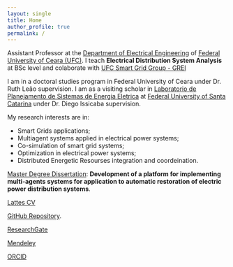 ```yaml
---
layout: single
title: Home
author_profile: true
permalink: /
---
```


Assistant Professor at the [Department of Electrical Engineering](http://www.dee.ufc.br) of [Federal University of Ceara (UFC)](http://www.ufc.br). I teach **Electrical Distribution System Analysis** at BSc level and colaborate with [UFC Smart Grid Group - GREI](https://grei-ufc.github.io/) 

I am in a doctoral studies program in Federal University of Ceara under Dr. Ruth Leão supervision. I am as a visiting scholar in [Laboratorio de Planejamento de Sistemas de Energia Eletrica](https://labplan.paginas.ufsc.br/) at [Federal University of Santa Catarina](http://www.ufsc.br) under Dr. Diego Issicaba supervision.

My research interests are in:
- Smart Grids applications;
- Multiagent systems applied in electrical power systems;
- Co-simulation of smart grid systems;
- Optimization in electrical power systems;
- Distributed Energetic Resourses integration and coordeination.

[Master Degree Dissertation](http://www.repositorio.ufc.br/handle/riufc/13773): **Development of a platform for implementing multi-agents systems for application to automatic restoration of electric power distribution systems**.

[Lattes CV](http://lattes.cnpq.br/7082243734904289)

[GitHub Repository](https://github.com/lucassm).

[ResearchGate](https://www.researchgate.net/profile/Lucas_Melo9)

[Mendeley](https://www.mendeley.com/profiles/lucas--melo/)

[ORCID](http://orcid.org/0000-0001-5488-6124)

